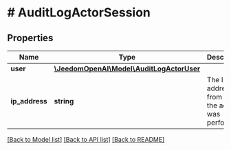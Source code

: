 # # AuditLogActorSession

## Properties

Name | Type | Description | Notes
------------ | ------------- | ------------- | -------------
**user** | [**\JeedomOpenAI\Model\AuditLogActorUser**](AuditLogActorUser.md) |  | [optional]
**ip_address** | **string** | The IP address from which the action was performed. | [optional]

[[Back to Model list]](../../README.md#models) [[Back to API list]](../../README.md#endpoints) [[Back to README]](../../README.md)

